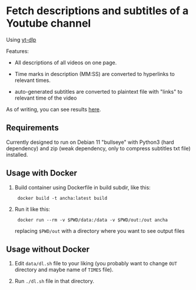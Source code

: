 Fetch descriptions and subtitles of a Youtube channel
=====================================================

Using [yt-dlp][]

[yt-dlp]: https://github.com/yt-dlp/yt-dlp/

Features:

* All descriptions of all videos on one page.

* Time marks in description (MM:SS) are converted to hyperlinks to relevant times.

* auto-generated subtitles are converted to plaintext file with "links"
  to relevant time of the video

As of writing, you can see results [here][].

[here]: http://alexey.shpakovsky.ru/unlisted/times.html

Requirements
------------

Currently designed to run on Debian 11 "bullseye" with Python3 (hard dependency)
and zip (weak dependency, only to compress subtitles txt file) installed.

Usage with Docker
-----------------

1. Build container using Dockerfile in build subdir, like this:

		docker build -t ancha:latest build

2. Run it like this:

		docker run --rm -v $PWD/data:/data -v $PWD/out:/out ancha

	replacing `$PWD/out` with a directory where you want to see output files

Usage without Docker
--------------------

1. Edit `data/dl.sh` file to your liking
  (you probably want to change `OUT` directory
  and maybe name of `TIMES` file).

2. Run `./dl.sh` file in that directory.

